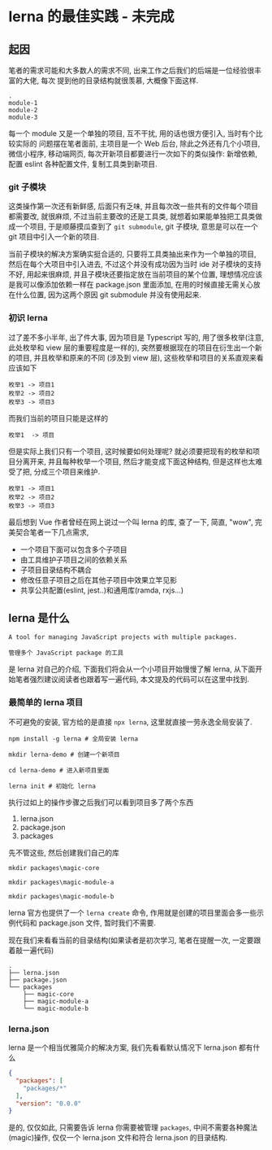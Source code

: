 # lerna 的最佳实践 - 未完成

## 起因

笔者的需求可能和大多数人的需求不同, 出来工作之后我们的后端是一位经验很丰富的大佬, 每次
提到他的目录结构就很羡慕, 大概像下面这样.
```
.
module-1
module-2
module-3
```
每一个 module 又是一个单独的项目, 互不干扰, 用的话也很方便引入, 当时有个比较实际的
问题摆在笔者面前, 主项目是一个 Web 后台, 除此之外还有几个小项目, 微信小程序, 移动端网页,
每次开新项目都要进行一次如下的类似操作: 新增依赖, 配置 eslint 各种配置文件, 复制工具类到新项目.

### git 子模块

这类操作第一次还有新鲜感, 后面只有乏味, 并且每次改一些共有的文件每个项目都需要改, 就很麻烦,
不过当前主要改的还是工具类, 就想着如果能单独把工具类做成一个项目, 于是顺藤摸瓜查到了 `git submodule`,
git 子模块, 意思是可以在一个 git 项目中引入一个新的项目.
 
当前子模块的解决方案确实挺合适的, 只要将工具类抽出来作为一个单独的项目, 
然后在每个大项目中引入进去, 不过这个并没有成功因为当时 ide 对子模块的支持不好, 
用起来很麻烦, 并且子模块还要指定放在当前项目的某个位置, 理想情况应该是我可以像添加依赖一样在
package.json 里面添加, 在用的时候直接无需关心放在什么位置, 因为这两个原因 git submodule 
并没有使用起来.

### 初识 lerna

过了差不多小半年, 出了件大事, 因为项目是 Typescript 写的, 用了很多枚举(注意, 此处枚举和 view 层的重要程度是一样的), 
突然要根据现在的项目在衍生出一个新的项目, 并且枚举和原来的不同 (涉及到 view 层), 
这些枚举和项目的关系直观来看应该如下

```
枚举1 -> 项目1
枚举2 -> 项目2
枚举3 -> 项目3
```

而我们当前的项目只能是这样的
```
枚举1  -> 项目
```

但是实际上我们只有一个项目, 这时候要如何处理呢? 就必须要把现有的枚举和项目分离开来,
并且每种枚举一个项目, 然后才能变成下面这种结构, 但是这样也太难受了把, 分成三个项目来维护.
```
枚举1 -> 项目1
枚举2 -> 项目2
枚举3 -> 项目3
```
最后想到 Vue 作者曾经在网上说过一个叫 lerna 的库, 查了一下, 简直, "wow", 完美契合笔者一下几点需求,

 - 一个项目下面可以包含多个子项目
 - 由工具维护子项目之间的依赖关系
 - 子项目目录结构不耦合
 - 修改任意子项目之后在其他子项目中效果立竿见影
 - 共享公共配置(eslint, jest..)和通用库(ramda, rxjs...)


## lerna 是什么
`A tool for managing JavaScript projects with multiple packages.`

`管理多个 JavaScript package 的工具`

是 lerna 对自己的介绍, 下面我们将会从一个小项目开始慢慢了解 lerna,
从下面开始笔者强烈建议阅读者也跟着写一遍代码, 本文提及的代码可以在这里中找到.


### 最简单的 lerna 项目

不可避免的安装, 官方给的是直接 `npx lerna`, 这里就直接一劳永逸全局安装了.
```
npm install -g lerna # 全局安装 lerna

mkdir lerna-demo # 创建一个新项目

cd lerna-demo # 进入新项目里面

lerna init # 初始化 lerna

```

执行过如上的操作步骤之后我们可以看到项目多了两个东西

1. lerna.json
2. package.json
3. packages

先不管这些, 然后创建我们自己的库

```
mkdir packages\magic-core

mkdir packages\magic-module-a

mkdir packages\magic-module-b

```
lerna 官方也提供了一个 `lerna create` 命令, 作用就是创建的项目里面会多一些示例代码和 package.json
文件, 暂时我们不需要.

现在我们来看看当前的目录结构(如果读者是初次学习, 笔者在提醒一次, 一定要跟着敲一遍代码)
```
.
├── lerna.json
├── package.json
└── packages
    ├── magic-core
    ├── magic-module-a
    └── magic-module-b
```

### lerna.json

lerna 是一个相当优雅简介的解决方案, 我们先看看默认情况下 lerna.json 都有什么

```json
{
  "packages": [
    "packages/*"
  ],
  "version": "0.0.0"
}
```

是的, 仅仅如此, 只需要告诉 lerna 你需要被管理 `packages`, 中间不需要各种魔法(magic)操作, 
仅仅一个 lerna.json 文件和符合 lerna.json 的目录结构.



